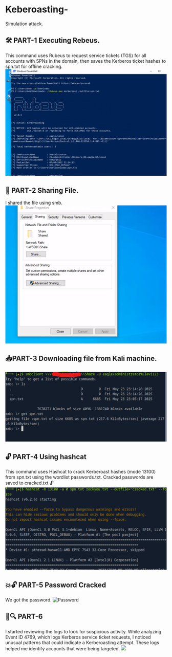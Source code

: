 # Keberoasting-
Simulation attack. 

## 🛠 PART-1 Executing Rebeus. 
This command uses Rubeus to request service tickets (TGS) for all accounts with SPNs in the domain, then saves the Kerberos ticket hashes to spn.txt for offline cracking.
![Rebeus](Kerberoasting-PART1.png) 
## 🔗 PART-2 Sharing File. 
I shared the file using smb. 
![File-Share](PART2.SHRING-SPN.TXT.WITHLINUXMACHINE.png)
## 📥PART-3 Downloading file from Kali machine. 
![File-Get](PART3downloading-SPN.TXT-FROMKALI.png)
## 🔓 PART-4 Using hashcat
This command uses Hashcat to crack Kerberoast hashes (mode 13100) from spn.txt using the wordlist passwords.txt. Cracked passwords are saved to cracked.txt 🔓
![Hashcat](Part4-KEBEROSTING.png)
## 💥🔓 PART-5 Password Cracked 
We got the password. 
![Password]()
## 📄🔍 PART-6 
I started reviewing the logs  to look for suspicious activity. While analyzing Event ID 4769, which logs Kerberos service ticket requests, I noticed unusual patterns that could indicate a Kerberoasting attempt. These logs helped me identify accounts that were being targeted.
![ ]()
